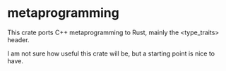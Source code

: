 # metaprogramming
This crate ports C++ metaprogramming to Rust, mainly the <type_traits> header.

I am not sure how useful this crate will be, but a starting point is nice to
have.